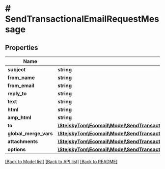 # # SendTransactionalEmailRequestMessage

## Properties

Name | Type | Description | Notes
------------ | ------------- | ------------- | -------------
**subject** | **string** |  | [optional]
**from_name** | **string** |  | [optional]
**from_email** | **string** |  | [optional]
**reply_to** | **string** |  | [optional]
**text** | **string** |  | [optional]
**html** | **string** |  | [optional]
**amp_html** | **string** |  | [optional]
**to** | [**\StejskyTom\Ecomail\Model\SendTransactionalEmailRequestMessageToInner[]**](SendTransactionalEmailRequestMessageToInner.md) |  | [optional]
**global_merge_vars** | [**\StejskyTom\Ecomail\Model\SendTransactionalEmailRequestMessageGlobalMergeVarsInner[]**](SendTransactionalEmailRequestMessageGlobalMergeVarsInner.md) |  | [optional]
**attachments** | [**\StejskyTom\Ecomail\Model\SendTransactionalEmailRequestMessageAttachmentsInner[]**](SendTransactionalEmailRequestMessageAttachmentsInner.md) |  | [optional]
**options** | [**\StejskyTom\Ecomail\Model\SendTransactionalEmailRequestMessageOptions**](SendTransactionalEmailRequestMessageOptions.md) |  | [optional]

[[Back to Model list]](../../README.md#models) [[Back to API list]](../../README.md#endpoints) [[Back to README]](../../README.md)
